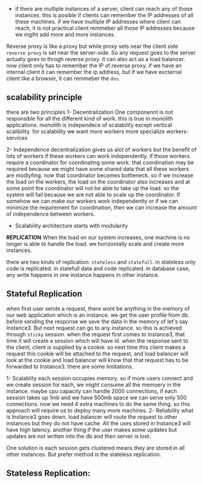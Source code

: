 - if there are multiple instances of a server, client can reach any of those instances. this is posible if clients can remember the IP addresses of all these machines. if we have multiple IP addresses where client can reach, it is not practical client remmeber all those IP addresses because we mgiht add more and more instances.

Reverse proxy is like a proxy but while proxy sets near the client side `reverse proxy` is set near the server-side. So any request goes to the server actually goes to throgh reverse proxy. it can also act as a load balancer. now client only has to remember the IP of reverse proxy. if we have an internal client it can remember the ip address, but if we have excternal client like a browser, it can remmeber the `dns`.

## scalability principle

there are two principles
1- Decentralization
One componennt is not responsible for all the different kind of work. this is true in monolith applications. monolith is independece of scalability except vertical scalibility.
for scalability we want more workers
more specialize workers-services

2- Independence
decentralization gives us alot of workers but the benefit of lots of workers if these workers can work independently. if those workers require a coordinator for coordinating some work. that coordination may be required because we might have some shared data that all these workers are modiyfing. now that coordinator becomes bottleneck. so if we increase the load on the workers, the load on the coordinator also increases and at some point the coordinator will not be able to take up the load. so the system will fail because we are not able to scale up the coordinator. If somehow we can make our workers work independently or if we can minimize the requirement for coordination, then we can increase the amount of independence between workers.

- Scalability architecture starts with modularity

**REPLICATION** When the load on our system increases, one machine is no longer is able to handle the load. we horizontally scale and create more instances.

there are two kinds of replication: `stateless` and `statefull`. in stateless only code is replicated. in statefull data and code replicated. in database case, any write happens in one instance happens in other instance.

## Stateful Replication

when first user sends a request, there wont be anything in the memory of our web application which is an instance. we get the user profile from db. before sending the response we save the data in the memory of let's say Instance3. But next request can go to any instance. so this is achieved through `sticky` session. when the request first comes to Instance3, that time it will create a session which will have id. when the response sent to the client, client is supplied by a cookie. so next time this client makes a request this cookie will be attached to the request, and load balancer will look at the cookie and load balancer will know that that request has to be forwarded to Instance3. there are some limitations.

1- Scalablity
each session occupies memory. so if more users connect and we create session for each, we might consume all the memoery in the instance. maybe cpu capacity can handle 2000 connections, if each session takes up 1mb and we have 500mb space we can serve only 500 connections. now we need 4 extra machines to do the same thing. so this approach will require us to deploy many more machines.
2- Reliability
what is Instance3 goes down. load balancer will route the request to other instances but they do not have cache. All the uses stored in Instance3 will have high latency. another thing if the user makes some updates but updates are not written into the db and then server is lost.

One solution is each session gets clustered means they are stored in all other instances. But prefer method is the stateless replication.

## Stateless Replication:
